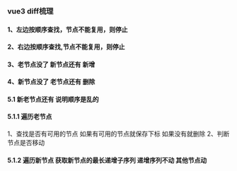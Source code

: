 ### vue3 diff梳理
#### 1、左边按顺序查找，节点不能复用，则停止
#### 2、右边按顺序查找,节点不能复用，则停止
#### 3、老节点没了 新节点还有 新增
#### 4、新节点没了 老节点还有 删除
#### 5.1 新老节点还有 说明顺序是乱的
#### 5.1.1 遍历老节点 
1、查找是否有可用的节点 如果有可用的节点就保存下标 如果没有就删除
2、判断节点是否移动
#### 5.1.2 遍历新节点 获取新节点的最长递增子序列 递增序列不动 其他节点动